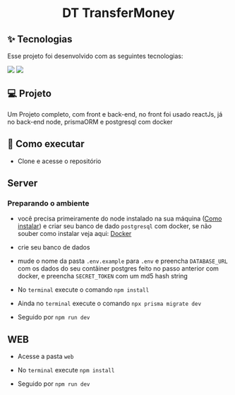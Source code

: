 <h1 align="center">DT TransferMoney</h1>

## ✨ Tecnologias

Esse projeto foi desenvolvido com as seguintes tecnologias:

[<img src="https://img.shields.io/badge/TypeScript-007ACC?style=for-the-badge&logo=typescript&logoColor=white">](https://www.typescriptlang.org/)
[<img src="https://img.shields.io/badge/React-20232A?style=for-the-badge&logo=react&logoColor=61DAFB">](https://pt-br.reactjs.org)

## 💻 Projeto

Um Projeto completo, com front e back-end, no front foi usado reactJs, já no back-end node, prismaORM e postgresql com docker

## 🚀 Como executar
- Clone e acesse o repositório

## Server

### Preparando o ambiente
 - você precisa primeiramente do node instalado na sua máquina ([Como instalar](https://nodejs.org/en/)) e criar seu banco de dado `postgresql` com docker, se não souber como instalar veja aqui: [Docker](https://www.docker.com/)

- crie seu banco de dados 

- mude o nome da pasta `.env.example` para `.env` e preencha `DATABASE_URL` com os dados do seu contâiner postgres feito no passo anterior com docker, e preencha `SECRET_TOKEN` com um md5 hash string

- No `terminal` execute o comando `npm install`

- Ainda no `terminal` execute o comando `npx prisma migrate dev`

- Seguido por `npm run dev`

## WEB
- Acesse a pasta `web`

- No `terminal` execute `npm install`

- Seguido por `npm run dev`

